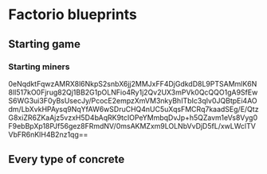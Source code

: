 # Factorio blueprints

## Starting game
### Starting miners

0eNqdktFqwzAMRX8l6NkpS2snbX6jj2MMJxFF4DjGdkdD8L9PTSAMmlK6N8lI517kO0Fjrug82Qj1BB2G1pOLNFio4Ry1j2Qv2UX3mPVk0QcQQO1gA9SfEwS6WG3ui3F0yBsUsecJy/PcocE2empzXmVM3nkyBhITbIc3qIv0JQBtpEi4AOdm/LbXvkHPAysq9NqYfAW6wSDruCHQ4nUC5uXqsFMCRq7kaadSEg/E/QtzG8xiZR6ZKaAjz5vzxH5D4bAqRK9tcIOPeYMmbqDvJp+h5QZavm1eVs8Vyg0F9ebBpXp18PJf56gez8FRmdNV/0msAKMZxm9LOLNbVvDjD5fL/xwLWclTVVbFR6nKlH4B2nz1qg==

## Every type of concrete


